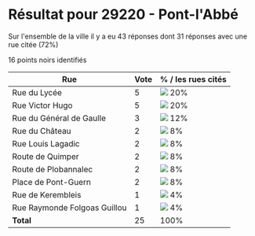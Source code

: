 # Résultat pour 29220 - Pont-l'Abbé

Sur l'ensemble de la ville il y a eu 43 réponses dont 31 réponses avec une rue citée (72%)

16 points noirs identifiés

| Rue | Vote | % / les rues cités|
|-----|------|-------------------|
| Rue du Lycée | 5 | <img src="../../img/bar_20.gif" />&nbsp;20%|
| Rue Victor Hugo | 5 | <img src="../../img/bar_20.gif" />&nbsp;20%|
| Rue du Général de Gaulle | 3 | <img src="../../img/bar_12.gif" />&nbsp;12%|
| Rue du Château | 2 | <img src="../../img/bar_8.gif" />&nbsp;8%|
| Rue Louis Lagadic | 2 | <img src="../../img/bar_8.gif" />&nbsp;8%|
| Route de Quimper | 2 | <img src="../../img/bar_8.gif" />&nbsp;8%|
| Route de Plobannalec | 2 | <img src="../../img/bar_8.gif" />&nbsp;8%|
| Place de Pont-Guern | 2 | <img src="../../img/bar_8.gif" />&nbsp;8%|
| Rue de Kerembleis | 1 | <img src="../../img/bar_4.gif" />&nbsp;4%|
| Rue Raymonde Folgoas Guillou | 1 | <img src="../../img/bar_4.gif" />&nbsp;4%|
| **Total** | 25 | 100%|
